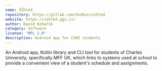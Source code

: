 ```yaml
---
name: VŠhled
repository: https://gitlab.com/dvdkon/vshled
website: https://vshled.ggu.cz/
author: David Koňařík
category: Software
license: "MPL 2.0"
description: Android app for CUNI students
---
```


An Android app, Kotlin library and CLI tool for students of Charles University,
specifically MFF UK, which links to systems used at school to provide a
convenient view of a student's schedule and assignments.
